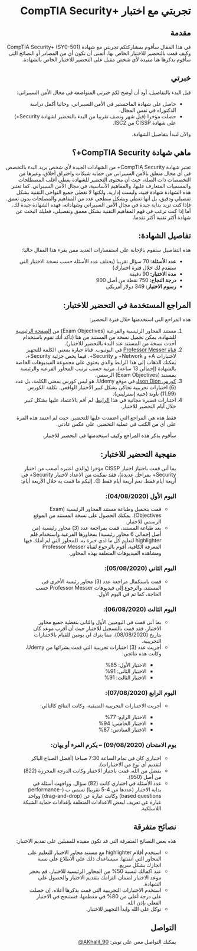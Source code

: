 <h1 dir='rtl' align='right'>تجربتي مع اختبار +CompTIA Security</h1>

<h2 dir='rtl' align='right'>مقدمة</h2>

<p dir='rtl' align='right'>في هذا المقال سأقوم بمشاركتكم تجربتي مع شهادة CompTIA Security+ (SY0-501) وكيف قمت بالتحضير للاختبار الخاص بها. أتمنى أن تكون أي من المصادر أو النصائح التي سأقوم بذكرها هنا مفيدة لأي شخص مقبل على التحضير للاختبار الخاص بالشهادة.</p>

<h2 dir='rtl' align='right'>خبرتي</h2>

<p dir='rtl' align='right'>قبل البدء بالتفاصيل، أود أن أوضح لكم خبرتي المتواضعة في مجال الأمن السيبراني:</p>
<ul dir='rtl'>
  <li>حاصل على شهادة الماجستير في الأمن السيبراني، وحاليا أكمل دراسة الدكتوراه في نفس المجال.</li>
  <li>حصلت مؤخرا (قبل شهر ونصف تقريبا من البدء بالتحضير لشهادة Security+) على شهادة CISSP من ISC2.</li>
</ul>

<p dir='rtl' align='right'>والآن لنبدأ بتفاصيل الشهادة.</p>

<h2 dir='rtl' align='right'>ماهي شهادة CompTIA Security+؟</h2>

<p dir='rtl' align='right'>تعتبر شهادة CompTIA Security+ من الشهادات الجيدة لأي شخص يريد البدء بالتخصص في أي مجال متعلق بالأمن السيبراني من حماية شبكات واختراق أخلاق، وغيرها من التخصصات ذات الصلة، حيث أن محتوى التحضير للشهادة يغطي أغلب المصطلحات والمسميات المتعارف عليها، والمفاهيم الأساسية، في مجال الأمن السيبراني.
كما تعتبر هذه الشهادة شهادة فنية، وليست إدارية. ولكنها لا تغطي جميع النواحي التقنية بشكل تفصيلي ودقيق، بل أنها تغطي وبشكل سطحي عدد من المفاهيم والمصلحات بدون تعمق. فإذا كنت تريد بداية جيدة في مجال الأمن السيبراني وشهاداته، فهذه الشهادة جيدة لك. أما إذا كنت ترغب في فهم المفاهيم التقنية بشكل معمق وتفصيلي، فعليك البحث عن شهادة أكثر تقنية أكثر تقدما.
</p>

<h2 dir='rtl' align='right'>تفاصيل الشهادة:</h2>

<p dir='rtl' align='right'>هذه التفاصيل ستقوم بالإجابة على استفسارات العديد ممن يقرء هذا المقال حاليا:</p>
<ul dir='rtl'>
  <li><b>عدد الأسئلة: </b>70 سؤال تقريبا (يختلف عدد الأسئلة حسب نسخة الاختبار التي ستقدم لك خلال فترة اختبارك)</li>
  <li><b>مدة الاختبار: </b>90 دقيقة</li>
  <li><b>درجة النجاح: </b>750  نقطة من أصل 900</li>
  <li><b>رسوم الاختبار: </b>349 دولار أمريكي</li>
</ul>

<h2 dir='rtl' align='right'>المراجع المستخدمة في التحضير للاختبار:</h2>

<p dir='rtl' align='right'>هذه المراجع التي استخدمتها خلال فترة التحضير:</p>
<ol dir='rtl'>
  <li>مستند المحاور الرئيسية والفرعية (Exam Objectives) من  <a href='https://www.comptia.org/certifications/security'>الصفحة الرئيسية</a> للشهادة. يمكن تحميل نسخة من المستند من هنا (تأكد أنك تقوم باستخدام أحدث نسخة من المستند عند البدء بالتحضير للاختبار).</li>
  <li><a href='https://www.youtube.com/playlist?list=PLG49S3nxzAnnVhoAaL4B6aMFDQ8_gdxAy'>قناة Professor Messer</a> في اليوتيوب. قناة جبارة بمعنى الكلمة للتجهيز لاختبارات A+ و Network+ و Security+. فيما يخص جزئية Security+، يمكنك الذهاب إلى هذا الرابط والذي يحتوي على مجموعة الفيديوهات الخاصة بالشهادة (إجمالي 13 ساعة)، مرتبة حسب ترتيب المحاور الفرعية والرئيسة بمستند (Exam Objectives) الرسمي.</li>
  <li><a href='https://www.udemy.com/course/comptia-security-practice-exams/'>كورس Json Dion</a> في موقع Udemy. هو ليس كورس بمعنى الكلمة، بل عدد (6) اختبارات تجريبية تحاكي بشكل كبير الاختبار الواقعي. تكلفة الكورس (11.99) باوند (جنية إسترليني).</li>
  <li>اختبارات قصيرة مجانية في هذا <a href='https://www.examcompass.com/comptia/security-plus-certification/free-security-plus-practice-tests'>الرابط</a>. لم أقم بالاعتماد عليها بشكل كبير خلال أيام التحضير للاختبار.</li>
</ul>

<p dir='rtl' align='right'>فقط هذه هي المراجع التي اعتمدت عليها للتحضير، حيث لم اعتمد هذه المرة على أي من الكتب في عملية التحضير، على عكس عادتي.</p>

<p dir='rtl' align='right'>سأقوم بذكر هذه المراجع وكيف استخدمتها في التحضير للاختبار.</p>

<h2 dir='rtl' align='right'>منهجية التحضير للاختبار:</h2>

<p dir='rtl' align='right'>بما أني قمت باجتياز اختبار CISSP مؤخرا (والذي اعتبره أصعب من اختبار Security+ بمراحل عديدة)، فقد تمكنت من الاعداد لاختبار Security+ في أربعة أيام فقط. نعم أربعة أيام فقط 😊. إليكم ما قمت به خلال الأربعة أيام:</p>

<h3 dir='rtl' align='right'>اليوم الأول (04/08/2020):</h3>
<ul dir='rtl'>
  <li>قمت بتحميل وطباعة مستند المحاور الرئيسية (Exam Objectives). يمكنك الحصول على نسخة المستند من الموقع الرسمي للاختبار.</li>
  <li>بعد طباعة المستند، قمت بمراجعة عدد (3) محاور رئيسية (من أصل إجمالي 6 محاور رئيسية) بمحاورها الفرعية واستخدام قلم highlighter لتعليم كل ما لدي خبرة به. للمحاور التي لم أملك فيها المعرفة الكافية، أقوم بالرجوع لقناة Professor Messer ومشاهدة الفيديوهات المتعلقة بهذه المحاور.</li>
</ul>

<h3 dir='rtl' align='right'>اليوم الثاني (05/08/2020):</h3>
<ul dir='rtl'>
  <li>قمت باستكمال مراجعة عدد (3) محاور رئيسة الأخرى في المستند، والرجوع إلى فيديوهات Professor Messer حسب الحاجة، كما تم في اليوم الأول.</li>
</ul>

<h3 dir='rtl' align='right'>اليوم الثالث (06/08/2020):</h3>
<ul dir='rtl'>
  <li>بما أني قمت في اليوميين الأول والثاني بتغطية جميع محاور الاختبار، فقد قمت بالتسجيل للاختبار حيث أن أقرب موعد كان بتاريخ (08/08/2020)، مما يترك لي يومين للقيام بالاختبارات التجريبية.</li>
  <li>أجريت عدد (3) اختبارات تجريبية التي قمت بشرائها من Udemy، وكانت هذه نتائجي:</li>
  <ul dir='rtl'>
    <li>الاختبار الأول: 85%</li>
    <li>الاختبار الثاني: 91%</li>
    <li>الاختبار الثالث: 91%</li>
  </ul>
</ul>

<h3 dir='rtl' align='right'>اليوم الرابع (07/08/2020):</h3>
<ul dir='rtl'>
  <li>أجريت الاختبارات التجريبية المتبقية، وكانت النتائج كالتالي:</li>
  <ul dir='rtl'>
    <li>الاختبار الرابع: 77%</li>
    <li>الاختبار الخامس: 94%</li>
    <li>الاختبار السادس: 87%</li>
  </ul>
</ul>

<h3 dir='rtl' align='right'>يوم الامتحان (09/08/2020) – يكرم المرء أو يهان:</h3>
<ul dir='rtl'>
  <li>اختباري كان في تمام الساعة 7:30 صباحا (أفضل الصباح الباكر لتقديم أي نوع من الاختبارات).</li>
  <li>بفضل من الله، قمت باجتياز الاختبار وكانت الدرجة المحرزة (822) من أصل (950).</li>
  <li>عدد الأسئلة في اختباري كانت (82) سؤال. وواجهت أسئلة في بداية الاختبار (عددها من 4-5 تقريبا) تسمى ب (performance-based questions) وكانت عبارة عن (drag-and-drop) وواحد عبارة عن تعريف لبعض الاعدادات المتعلقة بإعدادات حماية الشبكة اللاسلكية.</li>
</ul>

<h2 dir='rtl' align='right'>نصائح متفرقة</h2>

<p dir='rtl' align='right'>هذه بعض النصائح المتفرقة التي قد تكون مفيدة للمقبلين على تقديم الاختبار:</p>
<ul dir='rtl'>
  <li>استخدم أقلام highlighter مع مستند محاور الاختبار للتعليم على المحاور التي أتقنتها. سيساعدك ذلك على الاطلاع على نسبة انجازك بشكل سريع.</li>
  <li>عند اكمالك لنسبة 50% من المحاور الرئيسية للاختبار، قم بحجز موعد الاختبار لضمان التزامك بتقديم الاختبار والحصول على الشهادة.</li>
  <li>استخدم الاختبارات التجريبية التي قمت بذكرها أعلاه. إن حصلت على درجة أعلى من 80% في معظمها، فستنجح في الاختبار الفعلي بإذن الله.</li>
  <li>توكل على الله وابدأ التجهيز للاختبار.</li>
</ul>

<h2 dir='rtl' align='right'>التواصل</h2>

<p dir='rtl' align='right'>يمكنك التواصل معي على تويتر: <span dir='ltr'><a href="https://www.twitter.com/AKhalil_90">@AKhalil_90</a></span></p>
